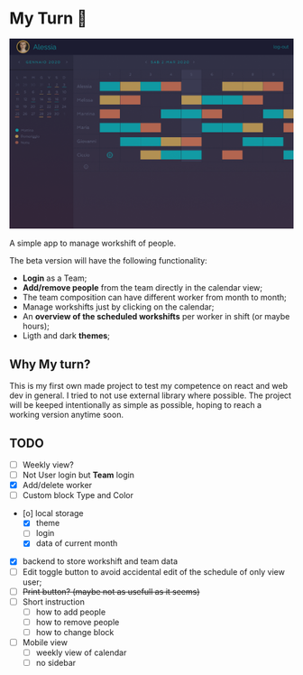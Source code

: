 # My Turn 📅

![](./img/Desktop-1.png)

A simple app to manage workshift of people.

The beta version will have the following functionality:

+ **Login** as a Team;
+ **Add/remove people** from the team directly in the calendar view;
+ The team composition can have different worker from month to month;
+ Manage workshifts just by clicking on the calendar;
+ An **overview of the scheduled workshifts** per worker in shift (or maybe hours);
+ Ligth and dark **themes**;


## Why My turn?

This is my first own made project to test my competence on react and web dev in general.
I tried to not use external library where possible.
The project will be keeped intentionally as simple as possible, hoping to reach a working version anytime soon.

## TODO

- [ ] Weekly view?
- [ ] Not User login but **Team** login
- [X] Add/delete worker
- [ ] Custom block Type and Color
- [o] local storage
  - [X] theme
  - [ ] login
  - [X] data of current month
- [X] backend to store workshift and team data
- [ ] Edit toggle button to avoid accidental edit of the schedule of only view user;
- [ ] ~~Print button? (maybe not as usefull as it seems)~~
- [ ] Short instruction
  - [ ] how to add people
  - [ ] how to remove people
  - [ ] how to change block
- [ ] Mobile view
  - [ ] weekly view of calendar
  - [ ] no sidebar
